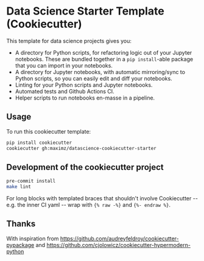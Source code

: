 # Data Science Starter Template (Cookiecutter)

This template for data science projects gives you:

* A directory for Python scripts, for refactoring logic out of your Jupyter notebooks. These are bundled together in a `pip install`-able package that you can import in your notebooks.
* A directory for Jupyter notebooks, with automatic mirroring/sync to Python scripts, so you can easily edit and diff your notebooks.
* Linting for your Python scripts and Jupyter notebooks.
* Automated tests and Github Actions CI.
* Helper scripts to run notebooks en-masse in a pipeline.

## Usage

To run this cookiecutter template:

```bash
pip install cookiecutter
cookiecutter gh:maximz/datascience-cookiecutter-starter
```

## Development of the cookiecutter project

```bash
pre-commit install
make lint
```

For long blocks with templated braces that shouldn't involve Cookiecutter -- e.g. the inner CI yaml -- wrap with `{% raw -%}` and `{%- endraw %}`.

## Thanks

With inspiration from https://github.com/audreyfeldroy/cookiecutter-pypackage and https://github.com/cjolowicz/cookiecutter-hypermodern-python

